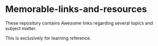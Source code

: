# Memorable-links-and-resources
These repository contains Awesome links regarding several topics and subject matter.

This is exclusively for learning reference.

